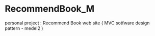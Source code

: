 # RecommendBook_M
personal project : Recommend Book web site ( MVC sotfware design pattern -  medel2 )


